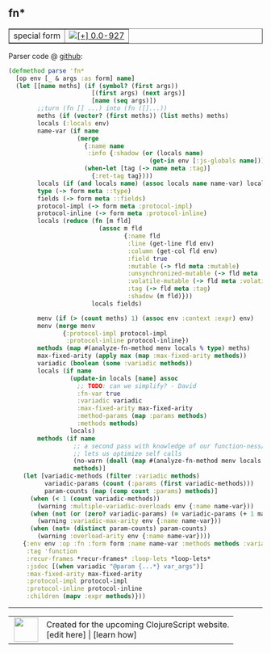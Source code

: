 ## fn\*



 <table border="1">
<tr>
<td>special form</td>
<td><a href="https://github.com/cljsinfo/cljs-api-docs/tree/0.0-927"><img valign="middle" alt="[+] 0.0-927" title="Added in 0.0-927" src="https://img.shields.io/badge/+-0.0--927-lightgrey.svg"></a> </td>
</tr>
</table>









Parser code @ [github](https://github.com/clojure/clojurescript/blob/r2268/src/clj/cljs/analyzer.clj#L692-L762):

```clj
(defmethod parse 'fn*
  [op env [_ & args :as form] name]
  (let [[name meths] (if (symbol? (first args))
                       [(first args) (next args)]
                       [name (seq args)])
        ;;turn (fn [] ...) into (fn ([]...))
        meths (if (vector? (first meths)) (list meths) meths)
        locals (:locals env)
        name-var (if name
                   (merge
                     {:name name
                      :info {:shadow (or (locals name)
                                       (get-in env [:js-globals name]))}}
                     (when-let [tag (-> name meta :tag)]
                       {:ret-tag tag}))) 
        locals (if (and locals name) (assoc locals name name-var) locals)
        type (-> form meta ::type)
        fields (-> form meta ::fields)
        protocol-impl (-> form meta :protocol-impl)
        protocol-inline (-> form meta :protocol-inline)
        locals (reduce (fn [m fld]
                         (assoc m fld
                                {:name fld
                                 :line (get-line fld env)
                                 :column (get-col fld env)
                                 :field true
                                 :mutable (-> fld meta :mutable)
                                 :unsynchronized-mutable (-> fld meta :unsynchronized-mutable)
                                 :volatile-mutable (-> fld meta :volatile-mutable)
                                 :tag (-> fld meta :tag)
                                 :shadow (m fld)}))
                       locals fields)

        menv (if (> (count meths) 1) (assoc env :context :expr) env)
        menv (merge menv
               {:protocol-impl protocol-impl
                :protocol-inline protocol-inline})
        methods (map #(analyze-fn-method menv locals % type) meths)
        max-fixed-arity (apply max (map :max-fixed-arity methods))
        variadic (boolean (some :variadic methods))
        locals (if name
                 (update-in locals [name] assoc
                   ;; TODO: can we simplify? - David
                   :fn-var true
                   :variadic variadic
                   :max-fixed-arity max-fixed-arity
                   :method-params (map :params methods)
                   :methods methods)
                 locals)
        methods (if name
                  ;; a second pass with knowledge of our function-ness/arity
                  ;; lets us optimize self calls
                  (no-warn (doall (map #(analyze-fn-method menv locals % type) meths)))
                  methods)]
    (let [variadic-methods (filter :variadic methods)
          variadic-params (count (:params (first variadic-methods)))
          param-counts (map (comp count :params) methods)]
      (when (< 1 (count variadic-methods))
        (warning :multiple-variadic-overloads env {:name name-var}))
      (when (not (or (zero? variadic-params) (= variadic-params (+ 1 max-fixed-arity))))
        (warning :variadic-max-arity env {:name name-var}))
      (when (not= (distinct param-counts) param-counts)
        (warning :overload-arity env {:name name-var})))
    {:env env :op :fn :form form :name name-var :methods methods :variadic variadic
     :tag 'function
     :recur-frames *recur-frames* :loop-lets *loop-lets*
     :jsdoc [(when variadic "@param {...*} var_args")]
     :max-fixed-arity max-fixed-arity
     :protocol-impl protocol-impl
     :protocol-inline protocol-inline
     :children (mapv :expr methods)}))
```

<!--
Repo - tag - source tree - lines:

 <pre>
clojurescript @ r2268
└── src
    └── clj
        └── cljs
            └── <ins>[analyzer.clj:692-762](https://github.com/clojure/clojurescript/blob/r2268/src/clj/cljs/analyzer.clj#L692-L762)</ins>
</pre>

-->

---




 <table>
<tr><td>
<img valign="middle" align="right" width="48px" src="http://i.imgur.com/Hi20huC.png">
</td><td>
Created for the upcoming ClojureScript website.<br>
[edit here] | [learn how]
</td></tr></table>

[edit here]:https://github.com/cljsinfo/cljs-api-docs/blob/master/cljsdoc/special/fnSTAR.cljsdoc
[learn how]:https://github.com/cljsinfo/cljs-api-docs/wiki/cljsdoc-files

<!--

This information was too distracting to show to readers, but I'll leave it
commented here since it is helpful to:

- pretty-print the data used to generate this document
- and show how to retrieve that data



The API data for this symbol:

```clj
{:ns "special",
 :name "fn*",
 :type "special form",
 :source {:code "(defmethod parse 'fn*\n  [op env [_ & args :as form] name]\n  (let [[name meths] (if (symbol? (first args))\n                       [(first args) (next args)]\n                       [name (seq args)])\n        ;;turn (fn [] ...) into (fn ([]...))\n        meths (if (vector? (first meths)) (list meths) meths)\n        locals (:locals env)\n        name-var (if name\n                   (merge\n                     {:name name\n                      :info {:shadow (or (locals name)\n                                       (get-in env [:js-globals name]))}}\n                     (when-let [tag (-> name meta :tag)]\n                       {:ret-tag tag}))) \n        locals (if (and locals name) (assoc locals name name-var) locals)\n        type (-> form meta ::type)\n        fields (-> form meta ::fields)\n        protocol-impl (-> form meta :protocol-impl)\n        protocol-inline (-> form meta :protocol-inline)\n        locals (reduce (fn [m fld]\n                         (assoc m fld\n                                {:name fld\n                                 :line (get-line fld env)\n                                 :column (get-col fld env)\n                                 :field true\n                                 :mutable (-> fld meta :mutable)\n                                 :unsynchronized-mutable (-> fld meta :unsynchronized-mutable)\n                                 :volatile-mutable (-> fld meta :volatile-mutable)\n                                 :tag (-> fld meta :tag)\n                                 :shadow (m fld)}))\n                       locals fields)\n\n        menv (if (> (count meths) 1) (assoc env :context :expr) env)\n        menv (merge menv\n               {:protocol-impl protocol-impl\n                :protocol-inline protocol-inline})\n        methods (map #(analyze-fn-method menv locals % type) meths)\n        max-fixed-arity (apply max (map :max-fixed-arity methods))\n        variadic (boolean (some :variadic methods))\n        locals (if name\n                 (update-in locals [name] assoc\n                   ;; TODO: can we simplify? - David\n                   :fn-var true\n                   :variadic variadic\n                   :max-fixed-arity max-fixed-arity\n                   :method-params (map :params methods)\n                   :methods methods)\n                 locals)\n        methods (if name\n                  ;; a second pass with knowledge of our function-ness/arity\n                  ;; lets us optimize self calls\n                  (no-warn (doall (map #(analyze-fn-method menv locals % type) meths)))\n                  methods)]\n    (let [variadic-methods (filter :variadic methods)\n          variadic-params (count (:params (first variadic-methods)))\n          param-counts (map (comp count :params) methods)]\n      (when (< 1 (count variadic-methods))\n        (warning :multiple-variadic-overloads env {:name name-var}))\n      (when (not (or (zero? variadic-params) (= variadic-params (+ 1 max-fixed-arity))))\n        (warning :variadic-max-arity env {:name name-var}))\n      (when (not= (distinct param-counts) param-counts)\n        (warning :overload-arity env {:name name-var})))\n    {:env env :op :fn :form form :name name-var :methods methods :variadic variadic\n     :tag 'function\n     :recur-frames *recur-frames* :loop-lets *loop-lets*\n     :jsdoc [(when variadic \"@param {...*} var_args\")]\n     :max-fixed-arity max-fixed-arity\n     :protocol-impl protocol-impl\n     :protocol-inline protocol-inline\n     :children (mapv :expr methods)}))",
          :title "Parser code",
          :repo "clojurescript",
          :tag "r2268",
          :filename "src/clj/cljs/analyzer.clj",
          :lines [692 762]},
 :full-name "special/fn*",
 :full-name-encode "special/fnSTAR",
 :history [["+" "0.0-927"]]}

```

Retrieve the API data for this symbol:

```clj
;; from Clojure REPL
(require '[clojure.edn :as edn])
(-> (slurp "https://raw.githubusercontent.com/cljsinfo/cljs-api-docs/catalog/cljs-api.edn")
    (edn/read-string)
    (get-in [:symbols "special/fn*"]))
```

-->
